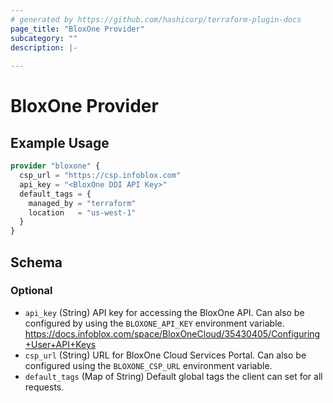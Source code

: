 ```yaml
---
# generated by https://github.com/hashicorp/terraform-plugin-docs
page_title: "BloxOne Provider"
subcategory: ""
description: |-
  
---
```


# BloxOne Provider



## Example Usage

```terraform
provider "bloxone" {
  csp_url = "https://csp.infoblox.com"
  api_key = "<BloxOne DDI API Key>"
  default_tags = {
    managed_by = "terraform"
    location   = "us-west-1"
  }
}
```

<!-- schema generated by tfplugindocs -->
## Schema

### Optional

- `api_key` (String) API key for accessing the BloxOne API. Can also be configured by using the `BLOXONE_API_KEY` environment variable. https://docs.infoblox.com/space/BloxOneCloud/35430405/Configuring+User+API+Keys
- `csp_url` (String) URL for BloxOne Cloud Services Portal. Can also be configured using the `BLOXONE_CSP_URL` environment variable.
- `default_tags` (Map of String) Default global tags the client can set for all requests.
